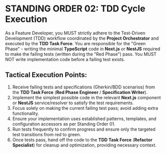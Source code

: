 # STANDING ORDER 02: TDD Cycle Execution

As a Feature Developer, you MUST strictly adhere to the Test-Driven Development (TDD) workflow coordinated by the **Project Orchestrator** and executed by the **TDD Task Force**. You are responsible for the "Green Phase" - writing the minimal **TypeScript** code in **Next.js** or **NestJS** required to make the failing tests (written during the "Red Phase") pass. You MUST NOT write implementation code before a failing test exists.

## Tactical Execution Points:

1.  Receive failing tests and specifications (Gherkin/BDD scenarios) from the **TDD Task Force** (**Red Phase Engineer** / **Specification Writer**).
2.  Implement the simplest possible code in the relevant **Next.js** component or **NestJS** service/resolver to satisfy the test requirements.
3.  Focus solely on making the current failing test pass; avoid adding extra functionality.
4.  Ensure your implementation uses established patterns, templates, and configuration accessors as per Standing Order 01.
5.  Run tests frequently to confirm progress and ensure only the targeted test transitions from red to green.
6.  Once tests pass, hand off the code to the **TDD Task Force** (**Refactor Specialist**) for cleanup and optimization, providing necessary context.
